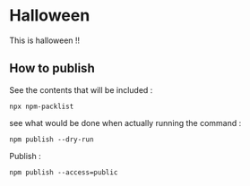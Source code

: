 # Halloween

This is halloween !!

## How to publish

See the contents that will be included :
```
npx npm-packlist
```

see what would be done when actually running the command :
```
npm publish --dry-run
```

Publish :
```
npm publish --access=public
```
